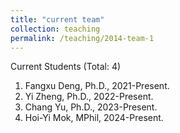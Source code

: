 ```yaml
---
title: "current team"
collection: teaching
permalink: /teaching/2014-team-1
---
```


Current Students (Total: 4)
1. Fangxu Deng, Ph.D., 2021-Present.
1. Yi Zheng, Ph.D., 2022-Present.
1. Chang Yu, Ph.D., 2023-Present.
1. Hoi-Yi Mok, MPhil, 2024-Present.
